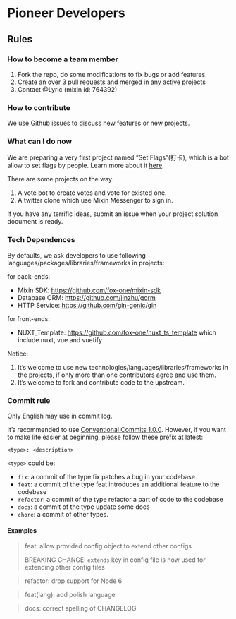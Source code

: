 # Pioneer Developers

## Rules

### How to become a team member

1. Fork the repo, do some modifications to fix bugs or add features.
2. Create an over 3 pull requests and merged in any active projects
3. Contact @Lyric (mixin id: 764392)

### How to contribute

We use Github issues to discuss new features or new projects.

### What can I do now

We are preparing a very first project named “Set Flags”(打卡), which is a bot allow to set flags by people. Learn more about it [here](https://github.com/PioneerDev/set-flags/).

There are some projects on the way:

1. A vote bot to create votes and vote for existed one.
2. A twitter clone which use Mixin Messenger to sign in.

If you have any terrific ideas, submit an issue when your project solution document is ready.


### Tech Dependences

By defaults, we ask developers to use following languages/packages/libraries/frameworks in projects:

for back-ends:

- Mixin SDK: https://github.com/fox-one/mixin-sdk
- Database ORM: https://github.com/jinzhu/gorm 
- HTTP Service: https://github.com/gin-gonic/gin

for front-ends:

- NUXT_Template: https://github.com/fox-one/nuxt_ts_template which include nuxt, vue and vuetify

Notice:

1. It’s welcome to use new technologies/languages/libraries/frameworks in the projects, if only more than one contributors agree and use them.
2. It’s welcome to fork and contribute code to the upstream.

### Commit rule

Only English may use in commit log.

It’s recommended to use [Conventional Commits 1.0.0](https://www.conventionalcommits.org/en/v1.0.0/). However, if you want to make life easier at beginning, please follow these prefix at latest:

```
<type>: <description>
```

`<type>` could be:

- `fix`: a commit of the type fix patches a bug in your codebase
- `feat`: a commit of the type feat introduces an additional feature to the codebase
- `refactor`: a commit of the type refactor a part of code to the codebase
- `docs`: a commit of the type update some docs
- `chore`: a commit of other types.

#### Examples

> feat: allow provided config object to extend other configs
>
> BREAKING CHANGE: `extends` key in config file is now used for extending other config files

> refactor: drop support for Node 6

> feat(lang): add polish language

> docs: correct spelling of CHANGELOG

